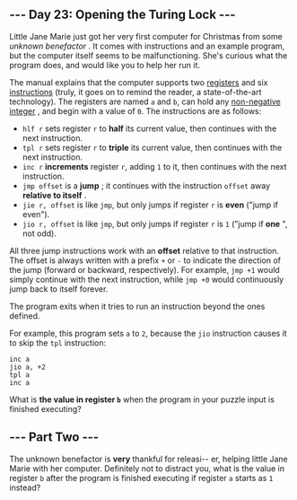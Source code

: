 ## --- Day 23: Opening the Turing Lock ---
Little Jane Marie just got her very first computer for Christmas from some  *unknown benefactor* .  It comes with instructions and an example program, but the computer itself seems to be malfunctioning.  She's curious what the program does, and would like you to help her run it.

The manual explains that the computer supports two  [registers](https://en.wikipedia.org/wiki/Processor_register)  and six  [instructions](https://en.wikipedia.org/wiki/Instruction_set)  (truly, it goes on to remind the reader, a state-of-the-art technology). The registers are named `a` and `b`, can hold any  [non-negative integer](https://en.wikipedia.org/wiki/Natural_number) , and begin with a value of `0`.  The instructions are as follows:


- `hlf r` sets register `r` to  **half**  its current value, then continues with the next instruction.
- `tpl r` sets register `r` to  **triple**  its current value, then continues with the next instruction.
- `inc r` **increments**  register `r`, adding `1` to it, then continues with the next instruction.
- `jmp offset` is a  **jump** ; it continues with the instruction `offset` away  **relative to itself** .
- `jie r, offset` is like `jmp`, but only jumps if register `r` is  **even**  ("jump if even").
- `jio r, offset` is like `jmp`, but only jumps if register `r` is `1` ("jump if  **one** ", not odd).

All three jump instructions work with an  **offset**  relative to that instruction.  The offset is always written with a prefix `+` or `-` to indicate the direction of the jump (forward or backward, respectively).  For example, `jmp +1` would simply continue with the next instruction, while `jmp +0` would continuously jump back to itself forever.

The program exits when it tries to run an instruction beyond the ones defined.

For example, this program sets `a` to `2`, because the `jio` instruction causes it to skip the `tpl` instruction:

```
inc a
jio a, +2
tpl a
inc a
```
What is  **the value in register `b`**  when the program in your puzzle input is finished executing?

## --- Part Two ---
The unknown benefactor is  **very**  thankful for releasi-- er, helping little Jane Marie with her computer.  Definitely not to distract you, what is the value in register `b` after the program is finished executing if register `a` starts as `1` instead?

